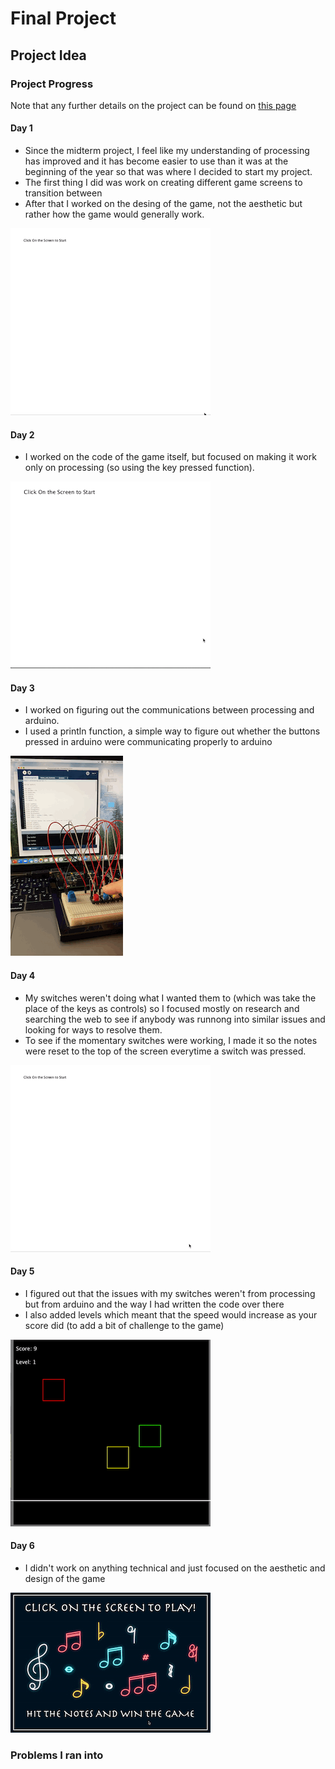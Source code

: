# Final Project

## Project Idea

### Project Progress

Note that any further details on the project can be found on [this page](https://github.com/AalyaSharaf/intro-to-IM/blob/master/finalProject/journal.md)

#### Day 1
- Since the midterm project, I feel like my understanding of processing has improved and it has become easier to use than it was at the beginning of the year so that was where I decided to start my project.
- The first thing I did was work on creating different game screens to transition between
- After that I worked on the desing of the game, not the aesthetic but rather how the game would generally work.

![](media/day1.gif)

#### Day 2
- I worked on the code of the game itself, but focused on making it work only on processing (so using the key pressed function). 

![](media/day2.gif)

#### Day 3
- I worked on figuring out the communications between processing and arduino.
- I used a println function, a simple way to figure out whether the buttons pressed in arduino were communicating properly to arduino

![](media/day3.gif)

#### Day 4
- My switches weren't doing what I wanted them to (which was take the place of the keys as controls) so I focused mostly on research and searching the web to see if anybody was runnong into similar issues and looking for ways to resolve them.
- To see if the momentary switches were working, I made it so the notes were reset to the top of the screen everytime a switch was pressed.

![](media/day4.gif)

#### Day 5
- I figured out that the issues with my switches weren't from processing but from arduino and the way I had written the code over there
- I also added levels which meant that the speed would increase as your score did (to add a bit of challenge to the game)

![](media/day5.gif)

#### Day 6
- I didn't work on anything technical and just focused on the aesthetic and design of the game

![](media/day6.gif)

### Problems I ran into
